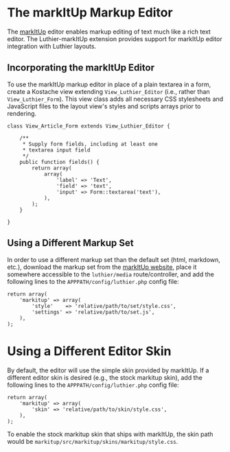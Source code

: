 # The markItUp Markup Editor

The [markItUp](http://markitup.jaysalvat.com/home) editor
enables markup editing of text much like a rich text editor.
The Luthier-markItUp extension provides support for markItUp
editor integration with Luthier layouts.

## Incorporating the markItUp Editor

To use the markItUp markup editor in place of a plain textarea
in a form, create a Kostache view extending `View_Luthier_Editor`
(i.e., rather than `View_Luthier_Form`). This view class adds all
necessary CSS stylesheets and JavaScript files to the layout view's
styles and scripts arrays prior to rendering.

    class View_Article_Form extends View_Luthier_Editor {

        /**
         * Supply form fields, including at least one
         * textarea input field
         */
        public function fields() {
            return array(
                array(
                    'label' => 'Text',
                    'field' => 'text',
                    'input' => Form::textarea('text'),
                ),
            );
        }

    }

## Using a Different Markup Set

In order to use a different markup set than the default set (html, markdown,
etc.), download the markup set from the
[markItUp website](http://markitup.jaysalvat.com/downloads), place it somewhere
accessible to the `luthier/media` route/controller, and add the following lines
to the `APPPATH/config/luthier.php` config file:

    return array(
        'markitup' => array(
            'style'    => 'relative/path/to/set/style.css',
            'settings' => 'relative/path/to/set.js',
        ),
    );

# Using a Different Editor Skin

By default, the editor will use the simple skin provided by markItUp. If a
different editor skin is desired (e.g., the stock markitup skin), add the
following lines to the `APPPATH/config/luthier.php` config file:

    return array(
        'markitup' => array(
            'skin' => 'relative/path/to/skin/style.css',
        ),
    );

To enable the stock markitup skin that ships with markItUp, the skin path
would be `markitup/src/markitup/skins/markitup/style.css`.

